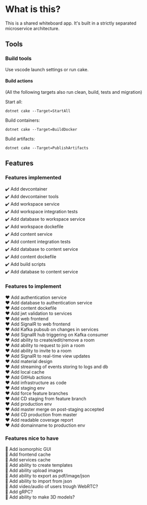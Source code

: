 # What is this?

This is a shared whiteboard app.
It's built in a strictly separated microservice architecture.

## Tools

### Build tools

Use vscode launch settings or run cake.

#### Build actions

(All the following targets also run clean, build, tests and migration)

Start all:
```
dotnet cake --Target=StartAll
```

Build containers:
```
dotnet cake --Target=BuildDocker
```

Build artifacts:
```
dotnet cake --Target=PublishArtifacts
```

## Features

### Features implemented

✔️ Add devcontainer<br/>
✔️ Add devcontainer tools<br/>
✔️ Add workspace service<br/>
✔️ Add workspace integration tests<br/>
✔️ Add database to workspace service<br/>
✔️ Add workspace dockefile<br/>
✔️ Add content service<br/>
✔️ Add content integration tests<br/>
✔️ Add database to content service<br/>
✔️ Add content dockefile<br/>
✔️ Add build scripts<br/>
✔️ Add database to content service

### Features to implement
 
❤️ Add authentication service<br/>
❤️ Add database to authentication service<br/>
❤️ Add content dockefile<br/>
❤️ Add jwt validation to services<br/>
❤️ Add web frontend<br/>
❤️ Add SignalR to web frontend<br/>
❤️ Add Kafka pubsub on changes in services<br/>
❤️ Add SignalR hub triggering on Kafka consumer<br/>
❤️ Add ability to create/edit/remove a room<br/>
❤️ Add ability to request to join a room<br/>
❤️ Add ability to invite to a room<br/>
❤️ Add SignalR to real-time view updates<br/>
❤️ Add material design<br/>
❤️ Add streaming of events storing to logs and db<br/>
❤️ Add local cache<br/>
❤️ Add GitHub actions<br/>
❤️ Add infrastructure as code<br/>
❤️ Add staging env<br/>
❤️ Add force feature branches<br/>
❤️ Add CD staging from feature branch<br/>
❤️ Add production env<br/>
❤️ Add master merge on post-staging accepted<br/>
❤️ Add CD production from master<br/>
❤️ Add readable coverage report<br/>
❤️ Add domainname to production env

### Features nice to have

💎 Add isomorphic GUI<br/>
💎 Add frontend cache<br/>
💎 Add services cache<br/>
💎 Add ability to create templates<br/>
💎 Add ability upload images<br/>
💎 Add ability to export as pdf/image/json<br/>
💎 Add ability to import from json<br/>
💎 Add video/audio of users trough WebRTC?<br/>
💎 Add gRPC?<br/>
💎 Add ability to make 3D models?
